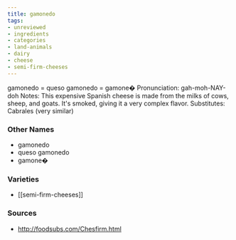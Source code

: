 ```yaml
---
title: gamonedo
tags:
- unreviewed
- ingredients
- categories
- land-animals
- dairy
- cheese
- semi-firm-cheeses
---
```

gamonedo = queso gamonedo = gamone� Pronunciation: gah-moh-NAY-doh Notes: This expensive Spanish cheese is made from the milks of cows, sheep, and goats. It's smoked, giving it a very complex flavor. Substitutes: Cabrales (very similar)

### Other Names

* gamonedo
* queso gamonedo
* gamone�

### Varieties

* [[semi-firm-cheeses]]

### Sources
* http://foodsubs.com/Chesfirm.html
